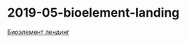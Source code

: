 # 2019-05-bioelement-landing


<a href="https://lia5.github.io/2019-05-bioelement-landing/myapp/index.html">Биоэлемент лендинг</a>


